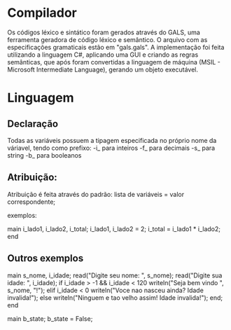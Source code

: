 # Compilador
  Os códigos léxico e sintático foram gerados através do GALS, uma ferramenta geradora de código léxico e semântico. O arquivo com as especificações gramaticais estão em "gals.gals".
  A implementação foi feita utilizando a linguagem C#, aplicando uma GUI e criando as regras semânticas, que após foram convertidas a linguagem de máquina (MSIL - Microsoft Intermediate Language), gerando um objeto executável.

# Linguagem
## Declaração
  Todas as variáveis possuem a tipagem especificada no próprio nome da váriavel, tendo como prefixo:
    -i_ para inteiros
    -f_ para decimais
    -s_ para string
    -b_ para booleanos
## Atribuição:
  Atribuição é feita através do padrão: lista de variáveis = valor correspondente;
  
  exemplos: 

  main
    i_lado1, i_lado2, i_total;
    i_lado1, i_lado2 = 2;
    i_total = i_lado1 * i_lado2;
  end

## Outros exemplos

  main
    s_nome, i_idade;
    read("Digite seu nome: ", s_nome);
    read("Digite sua idade: ", i_idade);
    if i_idade > -1 && i_idade < 120
      writeln("Seja bem vindo ", s_nome, "!");
    elif i_idade < 0
      writeln("Voce nao nasceu ainda? Idade invalida!");
    else
      writeln("Ninguem e tao velho assim! Idade invalida!");
    end;
  end
  
  main
    b_state;
    b_state = False;
